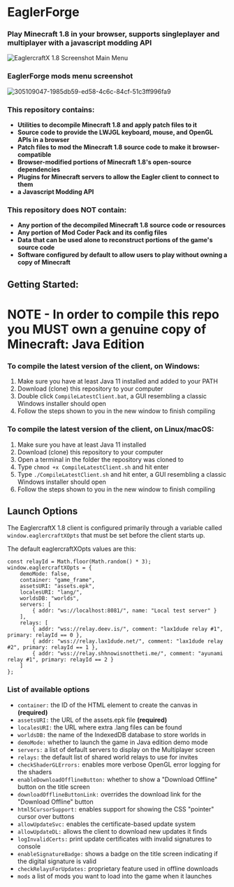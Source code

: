 # EaglerForge

### Play Minecraft 1.8 in your browser, supports singleplayer and multiplayer with a javascript modding API

![EaglercraftX 1.8 Screenshot Main Menu](https://github.com/eaglerforge/EaglerForge/assets/95340057/474f88c5-3574-4cd2-9780-3d55f94a13e7)


### EaglerForge mods menu screenshot
![305109047-1985db59-ed58-4c6c-84cf-51c3ff996fa9](https://github.com/eaglerforge/EaglerForge/assets/95340057/72d73c72-a8ad-429b-b00a-c3e5d9ab0739)
 


### This repository contains:

 - **Utilities to decompile Minecraft 1.8 and apply patch files to it**
 - **Source code to provide the LWJGL keyboard, mouse, and OpenGL APIs in a browser**
 - **Patch files to mod the Minecraft 1.8 source code to make it browser-compatible**
 - **Browser-modified portions of Minecraft 1.8's open-source dependencies**
 - **Plugins for Minecraft servers to allow the Eagler client to connect to them**
 - **a Javascript Modding API**

### This repository does NOT contain:

 - **Any portion of the decompiled Minecraft 1.8 source code or resources**
 - **Any portion of Mod Coder Pack and its config files**
 - **Data that can be used alone to reconstruct portions of the game's source code**
 - **Software configured by default to allow users to play without owning a copy of Minecraft**

## Getting Started:

# NOTE - In order to compile this repo you MUST own a genuine copy of Minecraft: Java Edition

### To compile the latest version of the client, on Windows:

1. Make sure you have at least Java 11 installed and added to your PATH
2. Download (clone) this repository to your computer
3. Double click `CompileLatestClient.bat`, a GUI resembling a classic Windows installer should open
4. Follow the steps shown to you in the new window to finish compiling

### To compile the latest version of the client, on Linux/macOS:

1. Make sure you have at least Java 11 installed
2. Download (clone) this repository to your computer
3. Open a terminal in the folder the repository was cloned to
4. Type `chmod +x CompileLatestClient.sh` and hit enter
5. Type `./CompileLatestClient.sh` and hit enter, a GUI resembling a classic Windows installer should open
6. Follow the steps shown to you in the new window to finish compiling


## Launch Options

The EaglercraftX 1.8 client is configured primarily through a variable called `window.eaglercraftXOpts` that must be set before the client starts up.

The default eaglercraftXOpts values are this:

    const relayId = Math.floor(Math.random() * 3);
    window.eaglercraftXOpts = {
        demoMode: false,
        container: "game_frame",
        assetsURI: "assets.epk",
        localesURI: "lang/",
        worldsDB: "worlds",
        servers: [
            { addr: "ws://localhost:8081/", name: "Local test server" }
        ],
        relays: [
            { addr: "wss://relay.deev.is/", comment: "lax1dude relay #1", primary: relayId == 0 },
            { addr: "wss://relay.lax1dude.net/", comment: "lax1dude relay #2", primary: relayId == 1 },
            { addr: "wss://relay.shhnowisnottheti.me/", comment: "ayunami relay #1", primary: relayId == 2 }
        ]
    };

### List of available options

- `container:` the ID of the HTML element to create the canvas in **(required)**
- `assetsURI:` the URL of the assets.epk file **(required)**
- `localesURI:` the URL where extra .lang files can be found
- `worldsDB:` the name of the IndexedDB database to store worlds in
- `demoMode:` whether to launch the game in Java edition demo mode
- `servers:` a list of default servers to display on the Multiplayer screen
- `relays:` the default list of shared world relays to use for invites
- `checkShaderGLErrors:` enables more verbose OpenGL error logging for the shaders
- `enableDownloadOfflineButton:` whether to show a "Download Offline" button on the title screen
- `downloadOfflineButtonLink:` overrides the download link for the "Download Offline" button
- `html5CursorSupport:` enables support for showing the CSS "pointer" cursor over buttons
- `allowUpdateSvc:` enables the certificate-based update system
- `allowUpdateDL:` allows the client to download new updates it finds
- `logInvalidCerts:` print update certificates with invalid signatures to console
- `enableSignatureBadge:` shows a badge on the title screen indicating if the digital signature is valid
- `checkRelaysForUpdates:` proprietary feature used in offline downloads
- `mods` a list of mods you want to load into the game when it launches

